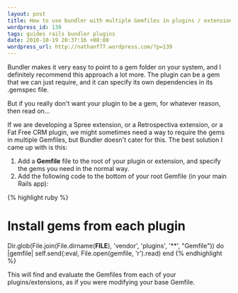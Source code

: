 ```yaml
---
layout: post
title: How to use bundler with multiple Gemfiles in plugins / extensions
wordpress_id: 139
tags: guides rails bundler plugins
date: 2010-10-19 20:37:16 +08:00
wordpress_url: http://nathanf77.wordpress.com/?p=139
---
```

Bundler makes it very easy to point to a gem folder on your system, and I definitely recommend this approach a lot more. The plugin can be a gem that we can just require, and it can specify its own dependencies in its .gemspec file.

But if you really don't want your plugin to be a gem, for whatever reason, then read on...

If we are developing a Spree extension, or a Retrospectiva extension, or a Fat Free CRM plugin, we might sometimes need a way to require the gems in multiple Gemfiles, but Bundler doesn't cater for this. The best solution I came up with is this:
<ol>
	<li>Add a <strong>Gemfile</strong> file to the root of your plugin or extension, and specify the gems you need in the normal way.</li>
	<li>Add the following code to the bottom of your root Gemfile (in your main Rails app):</li>
</ol>

{% highlight ruby %}
# Install gems from each plugin
Dir.glob(File.join(File.dirname(__FILE__), 'vendor', 'plugins', '**', "Gemfile")) do |gemfile|
    self.send(:eval, File.open(gemfile, 'r').read)
end
{% endhighlight %}

This will find and evaluate the Gemfiles from each of your plugins/extensions, as if you were modifying your base Gemfile.

